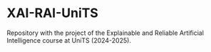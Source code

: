 # XAI-RAI-UniTS
Repository with the project of the Explainable and Reliable Artificial Intelligence course at UniTS (2024-2025).
